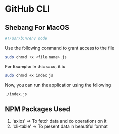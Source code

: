 # GitHub CLI

## Shebang For MacOS 
```bash
#!/usr/bin/env node
```
Use the following command to grant access to the file

```bash
sudo chmod +x <file-name>.js
```
For Example: In this case, it is
```bash
sudo chmod +x index.js
```
Now, you can run the application using the following 
```bash
./index.js
```

## NPM Packages Used
1. 'axios' => To fetch data and do operations on it
2. 'cli-table' => To present data in beautiful format




